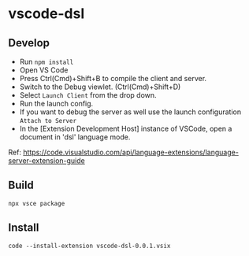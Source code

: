 # vscode-dsl

## Develop

- Run `npm install`
- Open VS Code
- Press Ctrl(Cmd)+Shift+B to compile the client and server.
- Switch to the Debug viewlet. (Ctrl(Cmd)+Shift+D)
- Select `Launch Client` from the drop down.
- Run the launch config.
- If you want to debug the server as well use the launch configuration `Attach to Server`
- In the [Extension Development Host] instance of VSCode, open a document in 'dsl' language mode.

Ref: https://code.visualstudio.com/api/language-extensions/language-server-extension-guide

## Build

```
npx vsce package
```

## Install

```
code --install-extension vscode-dsl-0.0.1.vsix
```
